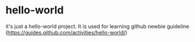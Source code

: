 # hello-world
it's just a hello-world project. It is used for learning github newbie guideline (https://guides.github.com/activities/hello-world/)  
